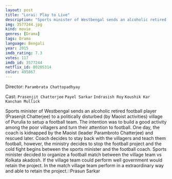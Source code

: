 ```yaml
---
layout: post
title: "Lorai: Play to Live"
description: "Sports minister of Westbengal sends an alcoholic retired football player (Prasenjit Chatterjee) to a politically disturbed (by Maoist activities) village of Purulia to setup a football team. The intention was to build a good activity among the poor villagers and turn their attention to football. One day, the coach is kidnapped by the Maoist (leader Parambroto Chatterjee) and rescued later. Coach decides to stay back with the v.."
img: 3577244.jpg
kind: movie
genres: [Drama]
tags: Drama 
language: Bengali
year: 2015
imdb_rating: 7.3
votes: 117
imdb_id: 3577244
netflix_id: 80205314
color: 495867
---
```

Director: `Parambrata Chattopadhyay`  

Cast: `Prasenjit Chatterjee` `Payel Sarkar` `Indrasish Roy` `Koushik Kar` `Kanchan Mullick` 

Sports minister of Westbengal sends an alcoholic retired football player (Prasenjit Chatterjee) to a politically disturbed (by Maoist activities) village of Purulia to setup a football team. The intention was to build a good activity among the poor villagers and turn their attention to football. One day, the coach is kidnapped by the Maoist (leader Parambroto Chatterjee) and rescued later. Coach decides to stay back with the villagers and teach them football, however, the ministry decides to stop the football project and the cold fight begins between the sports minister and the football coach. Sports minister decided to organize a football match between the village team vs Kolkata akadosh. If the village team could perform well government would retain the project. In the match village team perform in a extraordinary way and able to retain the project.::Prasun Sarkar